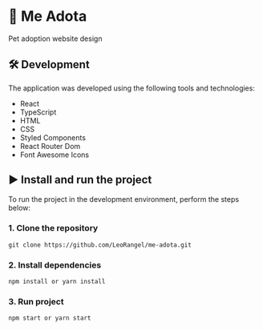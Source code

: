 # :paw_prints: Me Adota

Pet adoption website design

## :hammer_and_wrench: Development

The application was developed using the following tools and technologies:

- React
- TypeScript
- HTML
- CSS
- Styled Components
- React Router Dom
- Font Awesome Icons

## :arrow_forward: Install and run the project

To run the project in the development environment, perform the steps below:

### 1. Clone the repository

```
git clone https://github.com/LeoRangel/me-adota.git
```

### 2. Install dependencies

```
npm install or yarn install
```

### 3. Run project

```
npm start or yarn start
```
